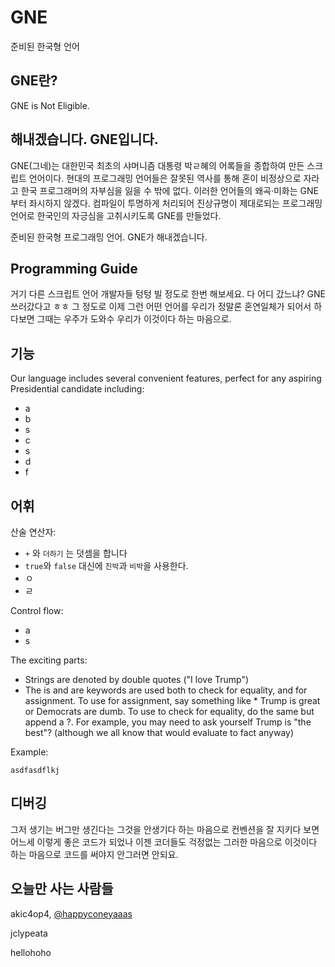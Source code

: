 # GNE
준비된 한국형 언어

## GNE란?
GNE is 
Not 
Eligible.

## 해내겠습니다. GNE입니다.
GNE(그네)는 대한민국 최초의 샤머니즘 대통령 박ㄹ혜의 어록들을 종합하여 만든 스크립트 언어이다. 현대의 프로그래밍 언어들은 잘못된 역사를 통해 혼이 비정상으로 자라고 한국 프로그래머의 자부심을 잃을 수 밖에 없다. 이러한 언어들의 왜곡·미화는 GNE부터 좌시하지 않겠다. 컴파일이 투명하게 처리되어 진상규명이 제대로되는 프로그래밍 언어로 한국인의 자긍심을 고취시키도록 GNE를 만들었다.

준비된 한국형 프로그래밍 언어. GNE가 해내겠습니다.

## Programming Guide
거기 다른 스크립트 언어 개발자들 텅텅 빌 정도로 한번 해보세요. 다 어디 갔느냐? GNE 쓰러갔다고 ㅎㅎ 그 정도로 이제 그런 어떤 언어를 우리가 정말론 혼연일체가 되어서 하다보면 그때는 우주가 도와수 우리가 이것이다 하는 마음으로.

## 기능
Our language includes several convenient features, perfect for any aspiring Presidential candidate including:
* a
* b
* s
* c
* s
* d
* f

## 어휘
산술 연산자:
* `+` 와 `더하기` 는 덧셈을 합니다
* `true`와 `false` 대신에 `친박`과 `비박`을 사용한다.
* ㅇ
* ㄹ

Control flow:
* a
* s

The exciting parts:
* Strings are denoted by double quotes ("I love Trump")
* The is and are keywords are used both to check for equality, and for assignment. To use for assignment, say something like * Trump is great or Democrats are dumb. To use to check for equality, do the same but append a ?. For example, you may need to ask yourself Trump is "the best"? (although we all know that would evaluate to fact anyway)

Example:
```
asdfasdflkj
```

## 디버깅
그저 생기는 버그만 생긴다는 그것을 안생기다 하는 마음으로 컨벤션을 잘 지키다 보면 어느세 이렇게 좋은 코드가 되었나 이젠 코더들도 걱정없는 그러한 마음으로 이것이다 하는 마음으로 코드를 써야지 안그러면 안되요.



## 오늘만 사는 사람들
akic4op4, [@happyconeyaaas](https://twitter.com/happyconeyaaas)

jclypeata

hellohoho
